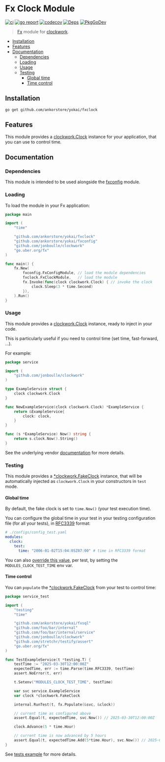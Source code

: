 # Fx Clock Module

[![ci](https://github.com/ankorstore/yokai/actions/workflows/fxclock-ci.yml/badge.svg)](https://github.com/ankorstore/yokai/actions/workflows/fxclock-ci.yml)
[![go report](https://goreportcard.com/badge/github.com/ankorstore/yokai/fxclock)](https://goreportcard.com/report/github.com/ankorstore/yokai/fxclock)
[![codecov](https://codecov.io/gh/ankorstore/yokai/graph/badge.svg?token=ghUBlFsjhR&flag=fxclock)](https://app.codecov.io/gh/ankorstore/yokai/tree/main/fxclock)
[![Deps](https://img.shields.io/badge/osi-deps-blue)](https://deps.dev/go/github.com%2Fankorstore%2Fyokai%2Ffxclock)
[![PkgGoDev](https://pkg.go.dev/badge/github.com/ankorstore/yokai/fxclock)](https://pkg.go.dev/github.com/ankorstore/yokai/fxclock)

> [Fx](https://uber-go.github.io/fx/) module for [clockwork](https://github.com/jonboulle/clockwork).

<!-- TOC -->
* [Installation](#installation)
* [Features](#features)
* [Documentation](#documentation)
  * [Dependencies](#dependencies)
  * [Loading](#loading)
  * [Usage](#usage)
  * [Testing](#testing)
    * [Global time](#global-time)
    * [Time control](#time-control)
<!-- TOC -->

## Installation

```shell
go get github.com/ankorstore/yokai/fxclock
```

## Features

This module provides a [clockwork.Clock](https://github.com/jonboulle/clockwork) instance for your application, that you
can use to control time.

## Documentation

### Dependencies

This module is intended to be used alongside the [fxconfig](https://github.com/ankorstore/yokai/tree/main/fxconfig)
module.

### Loading

To load the module in your Fx application:

```go
package main

import (
	"time"

	"github.com/ankorstore/yokai/fxclock"
	"github.com/ankorstore/yokai/fxconfig"
	"github.com/jonboulle/clockwork"
	"go.uber.org/fx"
)

func main() {
	fx.New(
		fxconfig.FxConfigModule, // load the module dependencies
		fxclock.FxClockModule,   // load the module
		fx.Invoke(func(clock clockwork.Clock) { // invoke the clock
			clock.Sleep(3 * time.Second)
		}),
	).Run()
}
```

### Usage

This module provides a [clockwork.Clock](https://github.com/jonboulle/clockwork) instance, ready to inject in your code.

This is particularly useful if you need to control time (set time, fast-forward, ...).

For example:

```go
package service

import (
	"github.com/jonboulle/clockwork"
)

type ExampleService struct {
	clock clockwork.Clock
}

func NewExampleService(clock clockwork.Clock) *ExampleService {
	return &ExampleService{
		clock: clock,
	}
}

func (s *ExampleService) Now() string {
	return s.clock.Now().String()
}
```

See the underlying vendor [documentation](https://github.com/jonboulle/clockwork) for more details.

### Testing

This module provides a [*clockwork.FakeClock](https://github.com/jonboulle/clockwork) instance, that will be automatically injected as `clockwork.Clock` in your constructors in `test` mode.

#### Global time

By default, the fake clock is set to `time.Now()` (your test execution time).

You can configure the global time in your test in your testing configuration file (for all your tests), in [RFC3339](https://datatracker.ietf.org/doc/html/rfc3339) format:

```yaml
# ./configs/config_test.yaml
modules:
  clock:
    test:
      time: "2006-01-02T15:04:05Z07:00" # time in RFC3339 format
```

You can also [override this value](https://ankorstore.github.io/yokai/modules/fxconfig/#env-var-substitution), per test, by setting the `MODULES_CLOCK_TEST_TIME` env var.

#### Time control

You can `populate` the [*clockwork.FakeClock](https://github.com/jonboulle/clockwork) from your test to control time:

```go
package service_test

import (
	"testing"
	"time"

	"github.com/ankorstore/yokai/fxsql"
	"github.com/foo/bar/internal"
	"github.com/foo/bar/internal/service"
	"github.com/jonboulle/clockwork"
	"github.com/stretchr/testify/assert"
	"go.uber.org/fx"
)

func TestExampleService(t *testing.T) {
	testTime := "2025-03-30T12:00:00Z"
	expectedTime, err := time.Parse(time.RFC3339, testTime)
	assert.NoError(t, err)

	t.Setenv("MODULES_CLOCK_TEST_TIME", testTime)

	var svc service.ExampleService
	var clock *clockwork.FakeClock

	internal.RunTest(t, fx.Populate(&svc, &clock))

	// current time as configured above
	assert.Equal(t, expectedTime, svc.Now()) // 2025-03-30T12:00:00Z

	clock.Advance(5 * time.Hour)

	// current time is now advanced by 5 hours
	assert.Equal(t, expectedTime.Add(5*time.Hour), svc.Now()) // 2025-03-30T17:00:00Z
}
```

See [tests example](module_test.go) for more details.
